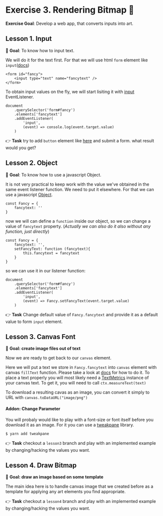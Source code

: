 # Exercise 3. Rendering Bitmap :pencil:

**Exercise Goal**: Develop a web app, that converts inputs into art.

## Lesson 1. Input

:dart: **Goal**: To know how to input text.

We will do it for the text first. For that we will use html `form` element like `input`([docs](https://developer.mozilla.org/en-US/docs/Web/HTML/Element/Input))

````
<form id="fancy">
    <input type="text" name="fancytext" />
</form>
````

To obtain input values on the fly, we will start lisiting it with [input](https://developer.mozilla.org/en-US/docs/Web/API/HTMLElement/input_event) EventListener.

```
document
    .querySelector('form#fancy')
    .elements['fancytext']
    .addEventListener(
        'input', 
        (event) => console.log(event.target.value)
    )
```

:point_right:  **Task**  try to add `button` element like [here](https://www.w3schools.com/tags/att_button_form.asp) and submit a form. what result would you get?




## Lesson 2. Object

:dart: **Goal**: To know how to use a javascript Object. 

It is not very practical to keep work with the value we've obtained in the same event listener function. We need to put it elsewhere. For that we can use a javascript [Object](https://developer.mozilla.org/en-US/docs/Web/JavaScript/Guide/Working_with_Objects).

````
const Fancy = {
    fancytext: ''
}
````

now we will can define a `function` inside our object, so we can change a value of `fancytext` property. (*Actually we can also do it also without any function, just directly*)

````
const Fancy = {
    fancytext: '',
    setFancyText: function (fancytext){
        this.fancytext = fancytext
    }
}
````

so we can use it in our listener function:
```
document
    .querySelector('form#fancy')
    .elements['fancytext']
    .addEventListener(
        'input', 
        (event) => Fancy.setFancyText(event.target.value)
    )
```

:point_right:  **Task**  Change default value of `Fancy.fancytext` and provide it as a default value to form `input` element. 



## Lesson 3. Canvas Font
:dart: **Goal: create image files out of text**

Now we are ready to get back to our `canvas` element.

Here we will put a text we store in `Fancy.fancytext` into `canvas` element with canvas `fillText` function. Please take a look at [docs](https://developer.mozilla.org/en-US/docs/Web/API/Canvas_API/Tutorial/Drawing_text) for how to do it. To place a text properly you will most likely need a [TextMetrics](https://developer.mozilla.org/en-US/docs/Web/API/TextMetrics) instance of your canvas text. To get it, you will need to call `ctx.measureText(text)`

To download a resulting cavas as an image, you can convert it simply to URL with `canvas.toDataURL("image/png")` 

#### Addon: Change Parameter
You will probaly would like to play with a font-size or font itself before you download it as an image. For it you can use a [tweakpane](https://cocopon.github.io/tweakpane/) library.

```
$ yarn add tweakpane
```

:point_right:  **Task** checkout a `lesson3` branch and play with an implemented example by changing/hacking the values you want.




## Lesson 4. Draw Bitmap

:dart: **Goal: draw an image based on some template**

The main idea here is to handle canvas image that we created before as a template for applying any art elements you find appropriate. 

:point_right:  **Task** checkout a `lesson4` branch and play with an implemented example by changing/hacking the values you want.